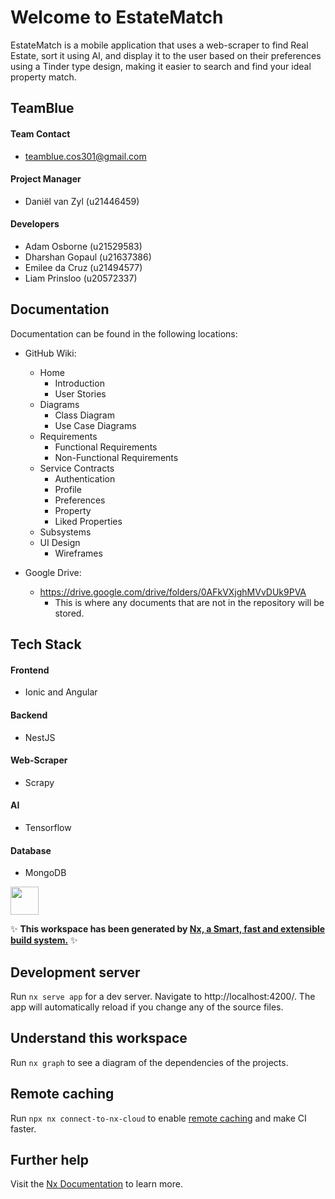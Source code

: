 # Welcome to EstateMatch
EstateMatch is a mobile application that uses a web-scraper to find Real Estate, sort it using
AI, and display it to the user based on their preferences using a Tinder type design, making
it easier to search and find your ideal property match.

##  TeamBlue

#### Team Contact
- teamblue.cos301@gmail.com

#### Project Manager
- Daniël van Zyl (u21446459)

#### Developers
- Adam Osborne (u21529583)
- Dharshan Gopaul (u21637386)
- Emilee da Cruz (u21494577)
- Liam Prinsloo (u20572337)

## Documentation
Documentation can be found in the following locations:
- GitHub Wiki:
    - Home
        - Introduction
        - User Stories 
    - Diagrams 
        - Class Diagram
        - Use Case Diagrams   
    -  Requirements
        - Functional Requirements 
        - Non-Functional Requirements
    - Service Contracts
        - Authentication
        - Profile
        - Preferences
        - Property
        - Liked Properties
    - Subsystems
    - UI Design
        - Wireframes

- Google Drive:
    - https://drive.google.com/drive/folders/0AFkVXjghMVvDUk9PVA
        - This is where any documents that are not in the repository will be stored.
        

## Tech Stack

#### Frontend
- Ionic and Angular

#### Backend
- NestJS
#### Web-Scraper
- Scrapy

#### AI
- Tensorflow

#### Database
- MongoDB

<a alt="Nx logo" href="https://nx.dev" target="_blank" rel="noreferrer"><img src="https://raw.githubusercontent.com/nrwl/nx/master/images/nx-logo.png" width="45"></a>

✨ **This workspace has been generated by [Nx, a Smart, fast and extensible build system.](https://nx.dev)** ✨

## Development server

Run `nx serve app` for a dev server. Navigate to http://localhost:4200/. The app will automatically reload if you change any of the source files.

## Understand this workspace

Run `nx graph` to see a diagram of the dependencies of the projects.

## Remote caching

Run `npx nx connect-to-nx-cloud` to enable [remote caching](https://nx.app) and make CI faster.

## Further help

Visit the [Nx Documentation](https://nx.dev) to learn more.
